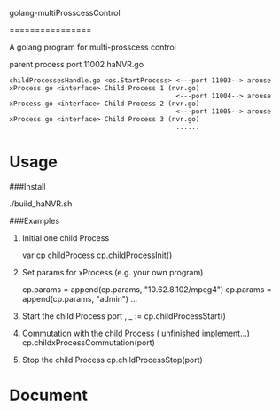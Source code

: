 
golang-multiProsscessControl

================

A golang program for multi-prosscess control  


parent process port 11002 haNVR.go 

    childProcessesHandle.go <os.StartProcess> <---port 11003--> arouse xProcess.go <interface> Child Process 1 (nvr.go) 
                                              <---port 11004--> arouse xProcess.go <interface> Child Process 2 (nvr.go)   
                                              <---port 11005--> arouse xProcess.go <interface> Child Process 3 (nvr.go)  
                                              ......
Usage
================

###Install

./build_haNVR.sh

###Examples

1.  Initial one child Process

    var cp childProcess 
    cp.childProcessInit() 

2.  Set params for xProcess (e.g. your own program)  

    cp.params = append(cp.params, "10.62.8.102/mpeg4")
    cp.params = append(cp.params, "admin")
    ...

3.  Start the child Process 
    port , _ := cp.childProcessStart()

4.  Commutation with the child Process ( unfinished implement...)   
    cp.childxProcessCommutation(port)

5.  Stop the child Process 
    cp.childProcessStop(port)    

 
Document
================

 